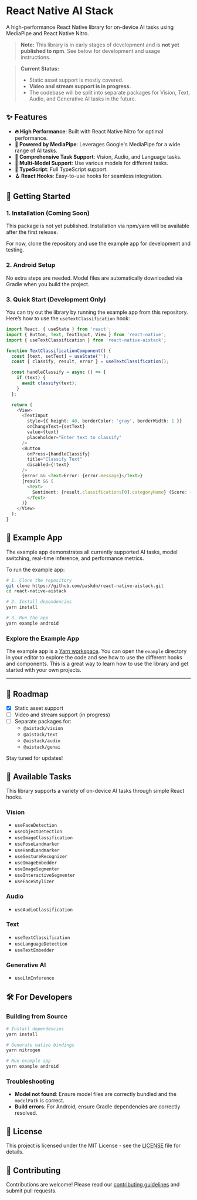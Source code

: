 
# React Native AI Stack

A high-performance React Native library for on-device AI tasks using MediaPipe and React Native Nitro.

> **Note:** This library is in early stages of development and is **not yet published to npm**. See below for development and usage instructions.

> **Current Status:**
> - Static asset support is mostly covered.
> - **Video and stream support is in progress.**
> - The codebase will be split into separate packages for Vision, Text, Audio, and Generative AI tasks in the future.

## ✨ Features

- **🔥 High Performance**: Built with React Native Nitro for optimal performance.
- **🤖 Powered by MediaPipe**: Leverages Google's MediaPipe for a wide range of AI tasks.
- **🧠 Comprehensive Task Support**: Vision, Audio, and Language tasks.
- **📝 Multi-Model Support**: Use various models for different tasks.
- **🎯 TypeScript**: Full TypeScript support.
- **🪝 React Hooks**: Easy-to-use hooks for seamless integration.

## 🚀 Getting Started


### 1. Installation (Coming Soon)

This package is not yet published. Installation via npm/yarn will be available after the first release.

For now, clone the repository and use the example app for development and testing.

### 2. Android Setup

No extra steps are needed. Model files are automatically downloaded via Gradle when you build the project.


### 3. Quick Start (Development Only)

You can try out the library by running the example app from this repository. Here’s how to use the `useTextClassification` hook:

```typescript
import React, { useState } from 'react';
import { Button, Text, TextInput, View } from 'react-native';
import { useTextClassification } from 'react-native-aistack';

function TextClassificationComponent() {
  const [text, setText] = useState('');
  const { classify, result, error } = useTextClassification();

  const handleClassify = async () => {
    if (text) {
      await classify(text);
    }
  };

  return (
    <View>
      <TextInput
        style={{ height: 40, borderColor: 'gray', borderWidth: 1 }}
        onChangeText={setText}
        value={text}
        placeholder="Enter text to classify"
      />
      <Button
        onPress={handleClassify}
        title="Classify Text"
        disabled={!text}
      />
      {error && <Text>Error: {error.message}</Text>}
      {result && (
        <Text>
          Sentiment: {result.classifications[0].categoryName} (Score: {result.classifications[0].score.toFixed(2)})
        </Text>
      )}
    </View>
  );
}
```


## 📱 Example App

The example app demonstrates all currently supported AI tasks, model switching, real-time inference, and performance metrics.

To run the example app:

```bash
# 1. Clone the repository
git clone https://github.com/paskdn/react-native-aistack.git
cd react-native-aistack

# 2. Install dependencies
yarn install

# 3. Run the app
yarn example android
```

### Explore the Example App

The example app is a [Yarn workspace](https://classic.yarnpkg.com/en/docs/workspaces/). You can open the `example` directory in your editor to explore the code and see how to use the different hooks and components. This is a great way to learn how to use the library and get started with your own projects.

---

## 🚧 Roadmap

- [x] Static asset support
- [ ] Video and stream support (in progress)
- [ ] Separate packages for:
  - `@aistack/vision`
  - `@aistack/text`
  - `@aistack/audio`
  - `@aistack/genai`

Stay tuned for updates!

## 🤖 Available Tasks

This library supports a variety of on-device AI tasks through simple React hooks.

### Vision

- `useFaceDetection`
- `useObjectDetection`
- `useImageClassification`
- `usePoseLandmarker`
- `useHandLandmarker`
- `useGestureRecognizer`
- `useImageEmbedder`
- `useImageSegmenter`
- `useInteractiveSegmenter`
- `useFaceStylizer`

### Audio

- `useAudioClassification`

### Text

- `useTextClassification`
- `useLanguageDetection`
- `useTextEmbedder`

### Generative AI

- `useLlmInference`

## 🛠️ For Developers

### Building from Source

```bash
# Install dependencies
yarn install

# Generate native bindings
yarn nitrogen

# Run example app
yarn example android
```

### Troubleshooting

- **Model not found**: Ensure model files are correctly bundled and the `modelPath` is correct.
- **Build errors**: For Android, ensure Gradle dependencies are correctly resolved.

## 📄 License

This project is licensed under the MIT License - see the [LICENSE](LICENSE) file for details.

## 🙏 Contributing

Contributions are welcome! Please read our [contributing guidelines](CONTRIBUTING.md) and submit pull requests.
